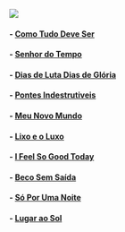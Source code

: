 

![](https://www.decorateria.com.br/wp-content/uploads/2018/05/horizontal-quadro-poster-Charlie-Brown-jr-01.png)

#### - [Como Tudo Deve Ser](ttps://www.youtube.com/watch?v=k7pr4VTk5cQ)
#### - [Senhor do Tempo](https://www.youtube.com/watch?v=SytqxaFStHY)
#### - [Dias de Luta Dias de Glória](https://www.youtube.com/watch?v=EYpo0U5g2wk)
#### - [Pontes Indestrutiveis](https://www.youtube.com/watch?v=u0HMEjvrX2I)
#### - [Meu Novo Mundo](https://www.youtube.com/watch?v=SmzbKhnCJ0Y)
#### - [Lixo e o Luxo](https://www.youtube.com/watch?v=B7ALoUWEGUA)
#### - [I Feel So Good Today](https://www.youtube.com/watch?v=BTBC9K0GJ8A)
#### - [Beco Sem Saída](https://www.youtube.com/watch?v=PaXO5tVV4uo)
#### - [Só Por Uma Noite](https://www.youtube.com/watch?v=ffiOB0wTFQ0)
#### - [Lugar ao Sol](https://www.youtube.com/watch?v=YxPDdX-GUAc)
